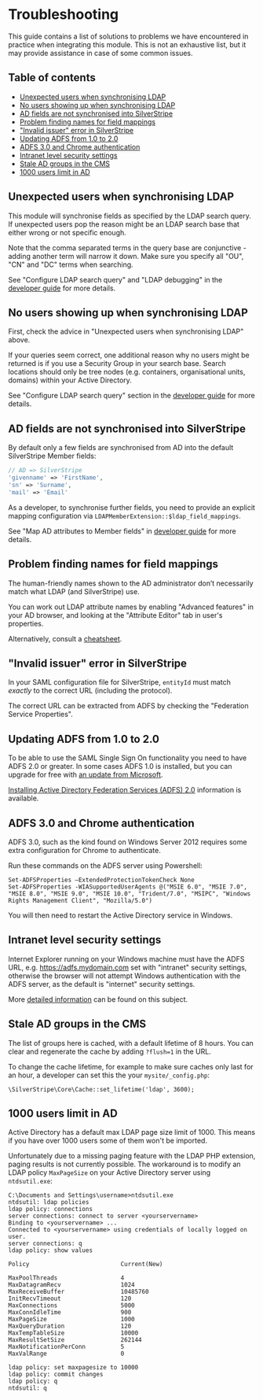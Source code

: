 # Troubleshooting

This guide contains a list of solutions to problems we have encountered in practice when integrating this module. This is not an exhaustive list, but it may provide assistance in case of some common issues.

## Table of contents

<!-- START doctoc generated TOC please keep comment here to allow auto update -->
<!-- DON'T EDIT THIS SECTION, INSTEAD RE-RUN doctoc TO UPDATE -->

- [Unexpected users when synchronising LDAP](#unexpected-users-when-synchronising-ldap)
- [No users showing up when synchronising LDAP](#no-users-showing-up-when-synchronising-ldap)
- [AD fields are not synchronised into SilverStripe](#ad-fields-are-not-synchronised-into-silverstripe)
- [Problem finding names for field mappings](#problem-finding-names-for-field-mappings)
- ["Invalid issuer" error in SilverStripe](#invalid-issuer-error-in-silverstripe)
- [Updating ADFS from 1.0 to 2.0](#updating-adfs-from-10-to-20)
- [ADFS 3.0 and Chrome authentication](#adfs-30-and-chrome-authentication)
- [Intranet level security settings](#intranet-level-security-settings)
- [Stale AD groups in the CMS](#stale-ad-groups-in-the-cms)
- [1000 users limit in AD](#1000-users-limit-in-ad)

<!-- END doctoc generated TOC please keep comment here to allow auto update -->

## Unexpected users when synchronising LDAP

This module will synchronise fields as specified by the LDAP search query. If unexpected users pop the reason might be an LDAP search base that either wrong or not specific enough.

Note that the comma separated terms in the query base are conjunctive - adding another term will narrow it down. Make sure you specify all "OU", "CN" and "DC" terms when searching.

See "Configure LDAP search query" and "LDAP debugging" in the [developer guide](developer.md) for more details.

## No users showing up when synchronising LDAP

First, check the advice in "Unexpected users when synchronising LDAP" above.

If your queries seem correct, one additional reason why no users might be returned is if you use a Security Group in your search base. Search locations should only be tree nodes (e.g. containers, organisational units, domains) within your Active Directory.

See "Configure LDAP search query" section in the [developer guide](developer.md) for more details.

## AD fields are not synchronised into SilverStripe

By default only a few fields are synchronised from AD into the default SilverStripe Member fields:

```php
// AD => SilverStripe
'givenname' => 'FirstName',
'sn' => 'Surname',
'mail' => 'Email'
```

As a developer, to synchronise further fields, you need to provide an explicit mapping configuration via `LDAPMemberExtension::$ldap_field_mappings`.

See "Map AD attributes to Member fields" in [developer guide](developer.md) for more details.

## Problem finding names for field mappings

The human-friendly names shown to the AD administrator don’t necessarily match what LDAP (and SilverStripe) use.

You can work out LDAP attribute names by enabling "Advanced features" in your AD browser, and looking at the "Attribute Editor" tab in user's properties.

Alternatively, consult a [cheatsheet](http://www.kouti.com/tables/userattributes.htm).

## "Invalid issuer" error in SilverStripe

In your SAML configuration file for SilverStripe, `entityId` must match *exactly* to the correct URL (including the protocol).

The correct URL can be extracted from ADFS by checking the "Federation Service Properties".

## Updating ADFS from 1.0 to 2.0

To be able to use the SAML Single Sign On functionality you need to have ADFS 2.0 or greater.
In some cases ADFS 1.0 is installed, but you can upgrade for free with [an update from Microsoft](http://www.microsoft.com/en-us/download/details.aspx?id=10909).

[Installing Active Directory Federation Services (ADFS) 2.0](http://pipe2text.com/?page_id=285) information is available.

## ADFS 3.0 and Chrome authentication

ADFS 3.0, such as the kind found on Windows Server 2012 requires some extra configuration for Chrome to authenticate.

Run these commands on the ADFS server using Powershell:

	Set-ADFSProperties –ExtendedProtectionTokenCheck None
	Set-ADFSProperties -WIASupportedUserAgents @("MSIE 6.0", "MSIE 7.0", "MSIE 8.0", "MSIE 9.0", "MSIE 10.0", "Trident/7.0", "MSIPC", "Windows Rights Management Client", "Mozilla/5.0")

You will then need to restart the Active Directory service in Windows.

## Intranet level security settings

Internet Explorer running on your Windows machine must have the ADFS URL, e.g. https://adfs.mydomain.com set with "intranet" security settings, otherwise the browser will not attempt Windows authentication with the ADFS server, as the default is "internet" security settings.

More [detailed information](https://sysadminspot.com/windows/google-chrome-and-ntlm-auto-logon-using-windows-authentication/) can be found on this subject.

## Stale AD groups in the CMS

The list of groups here is cached, with a default lifetime of 8 hours. You can clear and regenerate the cache by adding `?flush=1` in the URL.

To change the cache lifetime, for example to make sure caches only last for an hour, a developer can set
this the your `mysite/_config.php`:

	\SilverStripe\Core\Cache::set_lifetime('ldap', 3600);

## 1000 users limit in AD

Active Directory has a default max LDAP page size limit of 1000. This means if you have over 1000 users some of them won't be imported.

Unfortunately due to a missing paging feature with the LDAP PHP extension, paging results is not currently possible. The workaround is to modify an LDAP policy `MaxPageSize` on your
Active Directory server using `ntdsutil.exe`:

	C:\Documents and Settings\username>ntdsutil.exe
	ntdsutil: ldap policies
	ldap policy: connections
	server connections: connect to server <yourservername>
	Binding to <yourservername> ...
	Connected to <yourservername> using credentials of locally logged on user.
	server connections: q
	ldap policy: show values

	Policy                          Current(New)

	MaxPoolThreads                  4
	MaxDatagramRecv                 1024
	MaxReceiveBuffer                10485760
	InitRecvTimeout                 120
	MaxConnections                  5000
	MaxConnIdleTime                 900
	MaxPageSize                     1000
	MaxQueryDuration                120
	MaxTempTableSize                10000
	MaxResultSetSize                262144
	MaxNotificationPerConn          5
	MaxValRange                     0

	ldap policy: set maxpagesize to 10000
	ldap policy: commit changes
	ldap policy: q
	ntdsutil: q

